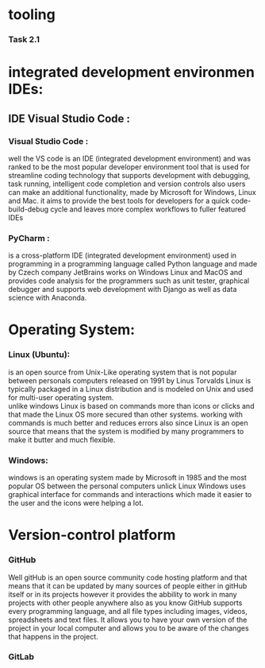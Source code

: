 # tooling

### Task 2.1

# integrated development environmen IDEs:
## IDE	Visual Studio Code :

### Visual Studio Code :
well the VS code is an IDE (integrated development environment) and was ranked to be the most popular developer environment tool that is used for streamline coding technology that supports development with debugging, task running, intelligent code completion and version controls also users can make an additional functionality, made by Microsoft for Windows, Linux and Mac.
it aims to provide the best tools for developers for a quick code-build-debug cycle and leaves more complex workflows to fuller featured IDEs

### PyCharm :
is a cross-platform IDE (integrated development environment) used in programming in a programming language called Python language and made by Czech company JetBrains works on Windows Linux and MacOS  and provides code analysis for the programmers such as unit tester, graphical debugger and supports web development with Django as well as data science with Anaconda.

# Operating System:

### Linux (Ubuntu): 
is an open source from Unix-Like operating system that is not popular between personals computers released on 1991 by Linus Torvalds Linux is typically packaged in a Linux distribution and is modeled on Unix and used for multi-user operating system.  
unlike windows Linux is based on commands more than icons or clicks and that made the Linux OS more secured than other systems.
working with commands is much better and reduces errors also since Linux is an open source that means that the system is modified by many programmers to make it butter and much flexible.

### Windows:
windows is an operating system made by Microsoft in 1985 and the most popular OS between the personal computers unlick Linux Windows uses graphical interface for commands and interactions which made it easier to the user and the icons were helping a lot.



# Version-control platform

### GitHub
Well gitHub is an open source community code hosting platform and that means that it can be updated by many sources of people either in gitHub itself or in its projects however it provides the abbility to work in many projects with other people anywhere also as you know GitHub supports every programming language, and all file types including images, videos, spreadsheets and text files.
It allows you to have your own version of the project in your local computer and allows you to be aware of the changes that happens in the project.


### GitLab






